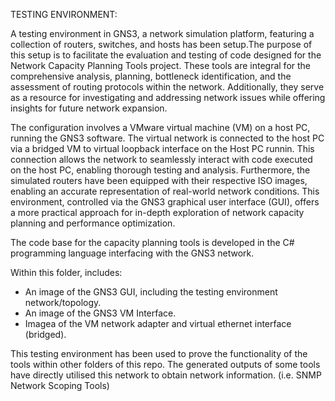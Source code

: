 TESTING ENVIRONMENT:

A testing environment in GNS3, a network simulation platform, featuring a collection of routers, switches, and hosts has been setup.The purpose of this setup is to facilitate the evaluation and testing of code designed for the Network Capacity Planning Tools project. These tools are integral for the comprehensive analysis, planning, bottleneck identification, and the assessment of routing protocols within the network. Additionally, they serve as a resource for investigating and addressing network issues while offering insights for future network expansion.

The configuration involves a VMware virtual machine (VM) on a host PC, running the GNS3 software. The virtual network is connected to the host PC via a bridged VM to virtual loopback interface on the Host PC runnin. This connection allows the network to seamlessly interact with code executed on the host PC, enabling thorough testing and analysis. Furthermore, the simulated routers have been equipped with their respective ISO images, enabling an accurate representation of real-world network conditions. This environment, controlled via the GNS3 graphical user interface (GUI), offers a more practical approach for in-depth exploration of network capacity planning and performance optimization.

The code base for the capacity planning tools is developed in the C# programming language interfacing with the GNS3 network.

Within this folder, includes:
- An image of the GNS3 GUI, including the testing environment network/topology.
- An image of the GNS3 VM Interface.
- Imagea of the VM network adapter and virtual ethernet interface (bridged).

This testing environment has been used to prove the functionality of the tools within other folders of this repo. 
The generated outputs of some tools have directly utilised this network to obtain network information. (i.e. SNMP Network Scoping Tools)
